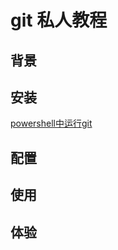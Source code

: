 # git 私人教程

## 背景

## 安装
[powershell中运行git](http://jingyan.baidu.com/article/d2b1d1029065ba5c7e37d43e.html?st=2&os=0&bd_page_type=1&net_type=2)
## 配置

## 使用

## 体验

